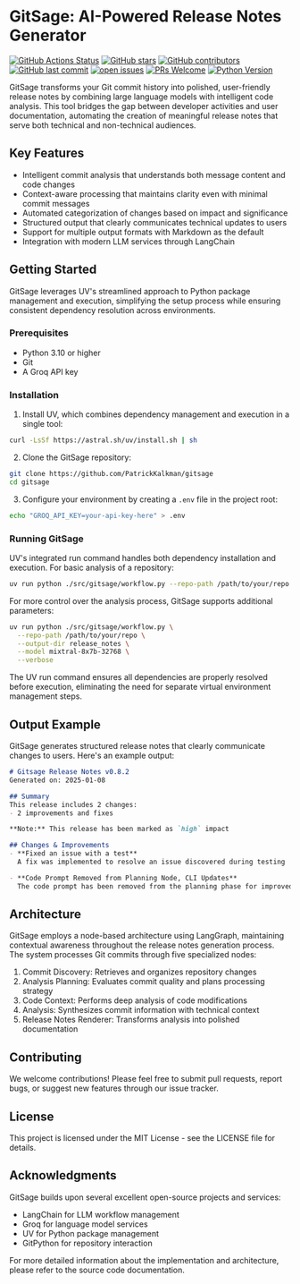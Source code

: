 # GitSage: AI-Powered Release Notes Generator

[![GitHub Actions Status](https://img.shields.io/github/actions/workflow/status/PatrickKalkman/gitsage/ci.yml?branch=master)](https://github.com/PatrickKalkman/gitsage/actions)
[![GitHub stars](https://img.shields.io/github/stars/PatrickKalkman/gitsage)](https://github.com/PatrickKalkman/gitsage/stargazers)
[![GitHub contributors](https://img.shields.io/github/contributors/PatrickKalkman/gitsage)](https://github.com/PatrickKalkman/gitsage/graphs/contributors)
[![GitHub last commit](https://img.shields.io/github/last-commit/PatrickKalkman/gitsage)](https://github.com/PatrickKalkman/gitsage)
[![open issues](https://img.shields.io/github/issues/PatrickKalkman/gitsage)](https://github.com/PatrickKalkman/gitsage/issues)
[![PRs Welcome](https://img.shields.io/badge/PRs-welcome-brightgreen.svg?style=flat-square)](https://makeapullrequest.com)
[![Python Version](https://img.shields.io/badge/python-3.10%2B-blue)](https://www.python.org/downloads/)

GitSage transforms your Git commit history into polished, user-friendly release notes by combining large language models with intelligent code analysis. This tool bridges the gap between developer activities and user documentation, automating the creation of meaningful release notes that serve both technical and non-technical audiences.

## Key Features

- Intelligent commit analysis that understands both message content and code changes
- Context-aware processing that maintains clarity even with minimal commit messages
- Automated categorization of changes based on impact and significance
- Structured output that clearly communicates technical updates to users
- Support for multiple output formats with Markdown as the default
- Integration with modern LLM services through LangChain

## Getting Started

GitSage leverages UV's streamlined approach to Python package management and execution, simplifying the setup process while ensuring consistent dependency resolution across environments.

### Prerequisites

- Python 3.10 or higher
- Git
- A Groq API key

### Installation

1. Install UV, which combines dependency management and execution in a single tool:

```bash
curl -LsSf https://astral.sh/uv/install.sh | sh
```

2. Clone the GitSage repository:

```bash
git clone https://github.com/PatrickKalkman/gitsage
cd gitsage
```

3. Configure your environment by creating a `.env` file in the project root:

```bash
echo "GROQ_API_KEY=your-api-key-here" > .env
```

### Running GitSage

UV's integrated run command handles both dependency installation and execution. For basic analysis of a repository:

```bash
uv run python ./src/gitsage/workflow.py --repo-path /path/to/your/repo
```

For more control over the analysis process, GitSage supports additional parameters:

```bash
uv run python ./src/gitsage/workflow.py \
  --repo-path /path/to/your/repo \
  --output-dir release_notes \
  --model mixtral-8x7b-32768 \
  --verbose
```

The UV run command ensures all dependencies are properly resolved before execution, eliminating the need for separate virtual environment management steps.

## Output Example

GitSage generates structured release notes that clearly communicate changes to users. Here's an example output:

```markdown
# Gitsage Release Notes v0.8.2
Generated on: 2025-01-08

## Summary
This release includes 2 changes:
- 2 improvements and fixes

**Note:** This release has been marked as `high` impact

## Changes & Improvements
- **Fixed an issue with a test**
  A fix was implemented to resolve an issue discovered during testing

- **Code Prompt Removed from Planning Node, CLI Updates**
  The code prompt has been removed from the planning phase for improved efficiency
```

## Architecture

GitSage employs a node-based architecture using LangGraph, maintaining contextual awareness throughout the release notes generation process. The system processes Git commits through five specialized nodes:

1. Commit Discovery: Retrieves and organizes repository changes
2. Analysis Planning: Evaluates commit quality and plans processing strategy
3. Code Context: Performs deep analysis of code modifications
4. Analysis: Synthesizes commit information with technical context
5. Release Notes Renderer: Transforms analysis into polished documentation

## Contributing

We welcome contributions! Please feel free to submit pull requests, report bugs, or suggest new features through our issue tracker.

## License

This project is licensed under the MIT License - see the LICENSE file for details.

## Acknowledgments

GitSage builds upon several excellent open-source projects and services:

- LangChain for LLM workflow management
- Groq for language model services
- UV for Python package management
- GitPython for repository interaction

For more detailed information about the implementation and architecture, please refer to the source code documentation.